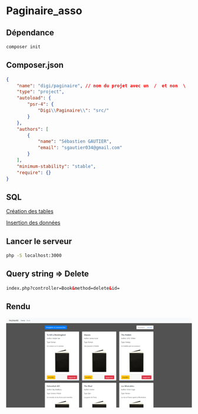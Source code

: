 # Paginaire_asso


## Dépendance

```bash
composer init
```

## Composer.json

```json
{
    "name": "digi/paginaire", // nom du projet avec un  /  et non  \ 
    "type": "project",
    "autoload": {
        "psr-4": {
            "Digi\\Paginaire\\": "src/"
        }
    },
    "authors": [
        {
            "name": "Sébastien GAUTIER",
            "email": "sgautier034@gmail.com"
        }
    ],
    "minimum-stability": "stable",
    "require": {}
}
```

## SQL

[Création des tables](/asset/sql/Books.sql)

[Insertion des données](/asset/sql/population.sql)


## Lancer le serveur

```bash
php -S localhost:3000
```

## Query string => Delete


```html
index.php?controller=Book&method=delete&id=
```

## Rendu

![Rendu](/asset/img/display_paginaire.png)
